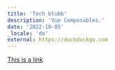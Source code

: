 ```yaml
---
title: 'Tech blubb'
description: 'Vue Composables.'
date: '2022-10-05'
_locale: 'de'
external: https://duckduckgo.com
---
```


[This is a link](https://duckduckgo.com)
